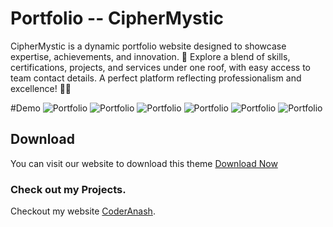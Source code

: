 # Portfolio -- CipherMystic

CipherMystic is a dynamic portfolio website designed to showcase expertise, achievements, and innovation. 🚀 Explore a blend of skills, certifications, projects, and services under one roof, with easy access to team contact details. A perfect platform reflecting professionalism and excellence! 💼✨

#Demo
<img src="https://i.postimg.cc/d1cfBtJ6/15.png" alt="Portfolio">
<img src="https://i.postimg.cc/YSWVYmBj/14.png" alt="Portfolio">
<img src="https://i.postimg.cc/sg8qM48t/13.png" alt="Portfolio">
<img src="https://i.postimg.cc/52jD9RPB/12.png" alt="Portfolio">
<img src="https://i.postimg.cc/X7sTbbgN/11.png" alt="Portfolio">
<img src="https://i.postimg.cc/HsYfRxXP/10.png" alt="Portfolio">



## Download 

You can visit our website to download this theme <a href="mailto:anashmohd611@gmail.com">Download Now</a>

### Check out my Projects.
Checkout my website <a href="https://ciphermystic.me/">CoderAnash</a>.

